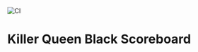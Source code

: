 ![CI](https://github.com/eisenivan/kqb-scoreboard/workflows/CI/badge.svg?branch=master)

# Killer Queen Black Scoreboard

